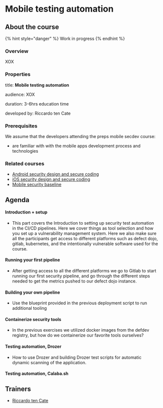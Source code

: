 # Mobile testing automation

## About the course

{% hint style="danger" %}
Work in progress
{% endhint %}

### Overview

XOX

### Properties

title: **Mobile testing automation**

audience: XOX

duration: 3-6hrs education time

developed by: Riccardo ten Cate

### Prerequisites

We assume that the developers attending the preps mobile secdev course:

* are familiar with with the mobile apps development process and technologies

### Related courses

* [Android security design and secure coding](../code/android.md)
* [iOS security design and secure coding](../code/ios.md)
* [Mobile security baseline](../lib/preps-for-mobile.md)

## Agenda

#### Introduction + setup

* This part covers the Introduction to setting up security test automation in the CI/CD pipelines. Here we cover things as tool selection and how you set up a vulnerability management system. Here we also make sure all the participants get access to different platforms such as defect dojo, gitlab, kubernetes, and the intentionally vulnerable software used for the course.

#### Running your first pipeline

* After getting access to all the different platforms we go to Gitlab to start running our first security pipeline, and go through the different steps needed to get the metrics pushed to our defect dojo instance.

#### Building your own pipeline

* Use the blueprint provided in the previous deployment script to run additional tooling

#### Containerize security tools

* In the previous exercises we utilized docker images from the defdev registry, but how do we containerize our favorite tools ourselves?

#### Testing automation, Drozer

* How to use Drozer and building Drozer test scripts for automatic dynamic scanning of the application.

#### Testing automation, Calaba.sh

## Trainers

* [Riccardo ten Cate](../trainers/riccardo-ten-cate.md)

